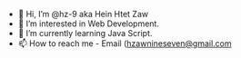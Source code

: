 - 👋 Hi, I’m @hz-9 aka Hein Htet Zaw
- 👀 I’m interested in Web Development.
- 🌱 I’m currently learning Java Script.
- 📫 How to reach me - Email (hzawnineseven@gmail.com

<!---
hz-9/hz-9 is a ✨ special ✨ repository because its `README.md` (this file) appears on your GitHub profile.
You can click the Preview link to take a look at your changes.
--->

